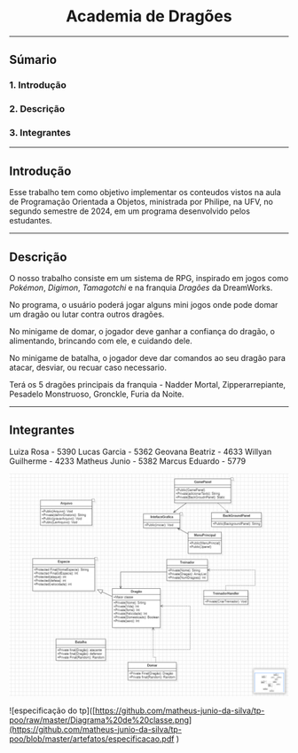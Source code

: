 # <center>Academia de Dragões</center>

---

## Súmario

### 1. Introdução

### 2. Descrição

### 3. Integrantes

---

## Introdução

Esse trabalho tem como objetivo implementar os conteudos vistos na aula de Programação Orientada a Objetos, ministrada por Philipe, na UFV, no segundo semestre de 2024, em um programa desenvolvido pelos estudantes.

---

## Descrição

O nosso trabalho consiste em um sistema de RPG, inspirado em jogos como <i>Pokémon</i>, <i>Digimon</i>, <i>Tamagotchi</i> e na franquia <i>Dragões</i> da DreamWorks.

No programa, o usuário poderá jogar alguns mini jogos onde pode domar um dragão ou lutar contra outros dragões.

No minigame de domar, o jogador deve ganhar a confiança do dragão, o alimentando, brincando com ele, e cuidando dele.

No minigame de batalha, o jogador deve dar comandos ao seu dragão para atacar, desviar, ou recuar caso necessario.

Terá os 5 dragões principais da franquia - Nadder Mortal, Zipperarrepiante, Pesadelo Monstruoso, Gronckle, Furia da Noite.

---

## Integrantes

Luiza Rosa - 5390
Lucas Garcia - 5362
Geovana Beatriz - 4633
Willyan Guilherme - 4233
Matheus Junio - 5382
Marcus Eduardo - 5779

![Diagrama de Classe](https://github.com/matheus-junio-da-silva/tp-poo/raw/master/Diagrama%20de%20classe.png)   


![especificação do tp]([https://github.com/matheus-junio-da-silva/tp-poo/raw/master/Diagrama%20de%20classe.png](https://github.com/matheus-junio-da-silva/tp-poo/blob/master/artefatos/especificacao.pdf
)

